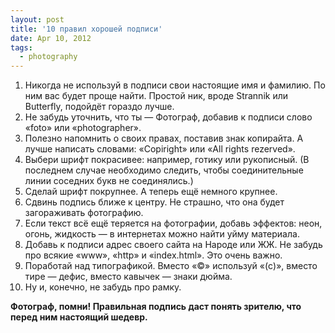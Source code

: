 ```yaml
---
layout: post
title: '10 правил хорошей подписи'
date: Apr 10, 2012
tags:
  - photography
---
```


1. Никогда не используй в подписи свои настоящие имя и фамилию. По ним вас будет проще найти. Простой ник, вроде Strannik или Butterfly, подойдёт гораздо лучше.
2. Не забудь уточнить, что ты — Фотограф, добавив к подписи слово «foto» или «photographer».
3. Полезно напомнить о своих правах, поставив знак копирайта. А лучше написать словами: «Copiright» или «All rights rezerved».
4. Выбери шрифт покрасивее: например, готику или рукописный. (В последнем случае необходимо следить, чтобы соединительные линии соседних букв не соединялись.)
5. Сделай шрифт покрупнее. А теперь ещё немного крупнее.
6. Сдвинь подпись ближе к центру. Не страшно, что она будет загораживать фотографию.
7. Если текст всё ещё теряется на фотографии, добавь эффектов: неон, огонь, жидкость — в интернетах можно найти уйму материала.
8. Добавь к подписи адрес своего сайта на Народе или ЖЖ. Не забудь про всякие «www», «http» и «index.html». Это очень важно.
9. Поработай над типографикой. Вместо «©» используй «(c)», вместо тире — дефис, вместо кавычек — знаки дюйма.
10. Ну и, конечно, не забудь про рамку.

**Фотограф, помни! Правильная подпись даст понять зрителю, что перед ним настоящий шедевр.**

